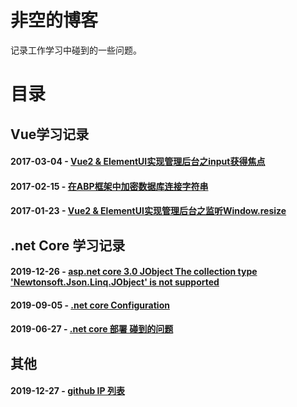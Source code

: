 # 非空的博客
记录工作学习中碰到的一些问题。

# 目录
## Vue学习记录

#### 2017-03-04 - [Vue2 & ElementUI实现管理后台之input获得焦点](https://github.com/ren8179/blog/issues/3)
#### 2017-02-15 - [在ABP框架中加密数据库连接字符串](https://github.com/ren8179/blog/issues/2)
#### 2017-01-23 - [Vue2 & ElementUI实现管理后台之监听Window.resize](https://github.com/ren8179/blog/issues/1)

## .net Core 学习记录

#### 2019-12-26 - [asp.net core 3.0 JObject The collection type 'Newtonsoft.Json.Linq.JObject' is not supported](https://github.com/ren8179/blog/issues/8)
#### 2019-09-05 - [.net core Configuration](https://github.com/ren8179/blog/issues/6)
#### 2019-06-27 - [.net core 部署 碰到的问题](https://github.com/ren8179/blog/issues/5)

## 其他

#### 2019-12-27 - [github IP 列表](https://github.com/ren8179/blog/issues/7)
